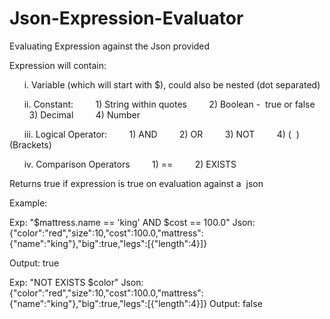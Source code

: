 # Json-Expression-Evaluator

Evaluating Expression against the Json provided

Expression will contain:


      i. Variable (which will start with $), could also be nested (dot separated)
      
      
      ii. Constant:
        1) String within quotes
        2) Boolean -  true or false
        3) Decimal 
        4) Number
        
        
      iii. Logical Operator:
        1) AND
        2) OR
        3) NOT
        4) (  )   (Brackets)
        
        
      iv. Comparison Operators
        1) ==
        2) EXISTS
        
     
Returns true if expression is true on evaluation against a  json


Example:

Exp: "$mattress.name == 'king' AND $cost == 100.0"
Json: {"color":"red","size":10,"cost":100.0,"mattress":{"name":"king"},"big":true,"legs":[{"length":4}]}


Output: true
        
        
Exp: "NOT EXISTS $color"
Json: {"color":"red","size":10,"cost":100.0,"mattress":{"name":"king"},"big":true,"legs":[{"length":4}]} 
Output: false
